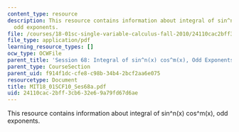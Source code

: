 ```yaml
---
content_type: resource
description: This resource contains information about integral of sin^n(x) cos^m(x),
  odd exponents.
file: /courses/18-01sc-single-variable-calculus-fall-2010/24110cac2bff3cb632e69a79fd67d6ae_MIT18_01SCF10_Ses68a.pdf
file_type: application/pdf
learning_resource_types: []
ocw_type: OCWFile
parent_title: 'Session 68: Integral of sin^n(x) cos^m(x), Odd Exponents'
parent_type: CourseSection
parent_uid: f914f1dc-cfe8-c98b-34b4-2bcf2aa6e075
resourcetype: Document
title: MIT18_01SCF10_Ses68a.pdf
uid: 24110cac-2bff-3cb6-32e6-9a79fd67d6ae
---
```

This resource contains information about integral of sin^n(x) cos^m(x), odd exponents.

